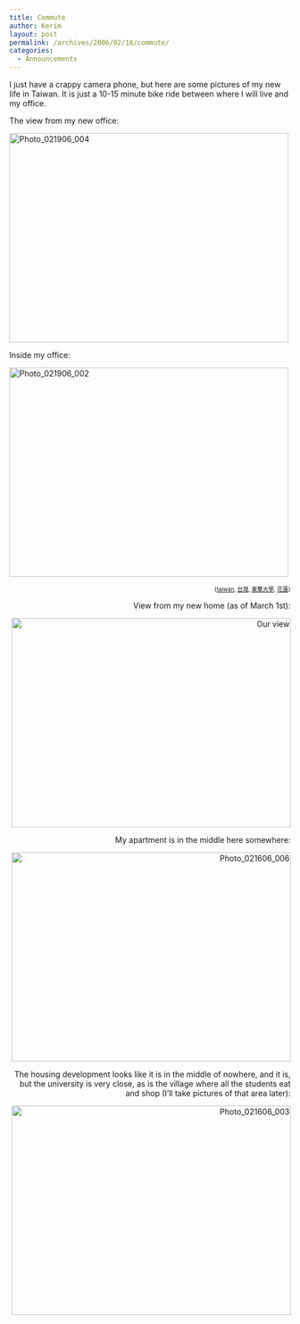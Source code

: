 ```yaml
---
title: Commute
author: Kerim
layout: post
permalink: /archives/2006/02/18/commute/
categories:
  - Announcements
---
```

I just have a crappy camera phone, but here are some pictures of my new life in Taiwan. It is just a 10-15 minute bike ride between where I will live and my office.

The view from my new office:

<a href="http://www.flickr.com/photos/kerim/101503394/" onclick="_gaq.push(['_trackEvent', 'outbound-article', 'http://www.flickr.com/photos/kerim/101503394/', '']);"  title="Photo Sharing"><img src="http://static.flickr.com/36/101503394_95c664fb5a.jpg" width="500" height="375" alt="Photo_021906_004" /></a>

Inside my office:

<a href="http://www.flickr.com/photos/kerim/101503381/" onclick="_gaq.push(['_trackEvent', 'outbound-article', 'http://www.flickr.com/photos/kerim/101503381/', '']);"  title="Photo Sharing"><img src="http://static.flickr.com/43/101503381_fc46392a79.jpg" width="500" height="375" alt="Photo_021906_002" /></a>

<!-- technorati tags start -->

<div style="text-align:right;">
  <span style="font-size:x-small;">{<a href="http://www.technorati.com/tag/taiwan" onclick="_gaq.push(['_trackEvent', 'outbound-article', 'http://www.technorati.com/tag/taiwan', 'taiwan']);"  rel="tag">taiwan</a>, <a href="http://www.technorati.com/tag/台灣" onclick="_gaq.push(['_trackEvent', 'outbound-article', 'http://www.technorati.com/tag/台灣', '台灣']);"  rel="tag">台灣</a>, <a href="http://www.technorati.com/tag/東華大學" onclick="_gaq.push(['_trackEvent', 'outbound-article', 'http://www.technorati.com/tag/東華大學', '東華大學']);"  rel="tag">東華大學</a>, <a href="http://www.technorati.com/tag/花蓮" onclick="_gaq.push(['_trackEvent', 'outbound-article', 'http://www.technorati.com/tag/花蓮', '花蓮']);"  rel="tag">花蓮</a>}</span>


<!-- technorati tags end -->

  
<!--more-->

View from my new home (as of March 1st):

<a href="http://www.flickr.com/photos/kerim/101418283/" onclick="_gaq.push(['_trackEvent', 'outbound-article', 'http://www.flickr.com/photos/kerim/101418283/', '']);"  title="Photo Sharing"><img src="http://static.flickr.com/27/101418283_9abfc5d73c.jpg" width="500" height="375" alt="Our view" /></a>

My apartment is in the middle here somewhere:

<a href="http://www.flickr.com/photos/kerim/100292841/" onclick="_gaq.push(['_trackEvent', 'outbound-article', 'http://www.flickr.com/photos/kerim/100292841/', '']);"  title="Photo Sharing"><img src="http://static.flickr.com/41/100292841_4b18b51893.jpg" width="500" height="375" alt="Photo_021606_006" /></a>

The housing development looks like it is in the middle of nowhere, and it is, but the university is very close, as is the village where all the students eat and shop (I&#8217;ll take pictures of that area later):

<a href="http://www.flickr.com/photos/kerim/100292824/" onclick="_gaq.push(['_trackEvent', 'outbound-article', 'http://www.flickr.com/photos/kerim/100292824/', '']);"  title="Photo Sharing"><img src="http://static.flickr.com/27/100292824_4b74a3745f.jpg" width="500" height="375" alt="Photo_021606_003" /></a>

